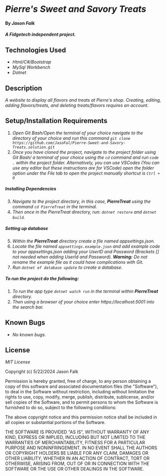 # _Pierre's Sweet and Savory Treats_

#### By _**Jason Falk**_

#### _A Fidgetech independent project._

## Technologies Used

* _Html/C#/Bootstrap_
* _MySql Workbench_
* _Dotnet_

## Description

_A website to display all flavors and treats at Pierre's shop. Creating, editing, adding flavors/treats, and deleting treats/flavors requires an account._

## Setup/Installation Requirements

1. _Open Git Bash/Open the terminal of your choice navigate to the directory of your choice and run this command `git clone https://github.com/JasoFal/Pierre-Sweet-and-Savory-Treats.solution.git`_
2. _Once you have cloned the project, navigate to the project folder using Git Bash/ a terminal of your choice using the `cd` command and run `code .` within the project folder. Alternatively, you can use VSCodes (You can use any editor but these instructions are for VSCode) open the folder option under the File tab to open the project manually shortcut is `Ctrl + O`_

##### Installing Dependencies

3. _Navigate to the project directory, in this case, **PierreTreat** using the command `cd PierreTreat` in the terminal._
4. _Then once in the PierreTreat directory, run: `dotnet restore` and `dotnet build`._

##### Setting up database

5. _Within the **PierreTreat** directory create a file named appsettings.json._
6. _Locate the file named `appsettings.example.json` and add example code to your appsettings.json adding your UserID and Password (Brackets [] not needed when adding UserId and Password). **Warning:** Do not rename the example file as it could have complications with Git._
7. _Run `dotnet ef database update` to create a database._

##### To run the project do the following:
1. _To run the app type `dotnet watch run` in the terminal within **PierreTreat** directory._
2. _Then using a browser of your choice enter https://localhost:5001 into the search bar._

## Known Bugs

* _No known bugs._

## License

_MIT License_

Copyright (c) 5/22/2024 Jason Falk

Permission is hereby granted, free of charge, to any person obtaining a copy
of this software and associated documentation files (the "Software"), to deal
in the Software without restriction, including without limitation the rights
to use, copy, modify, merge, publish, distribute, sublicense, and/or sell
copies of the Software, and to permit persons to whom the Software is
furnished to do so, subject to the following conditions:

The above copyright notice and this permission notice shall be included in all
copies or substantial portions of the Software.

THE SOFTWARE IS PROVIDED "AS IS", WITHOUT WARRANTY OF ANY KIND, EXPRESS OR
IMPLIED, INCLUDING BUT NOT LIMITED TO THE WARRANTIES OF MERCHANTABILITY,
FITNESS FOR A PARTICULAR PURPOSE AND NONINFRINGEMENT. IN NO EVENT SHALL THE
AUTHORS OR COPYRIGHT HOLDERS BE LIABLE FOR ANY CLAIM, DAMAGES OR OTHER
LIABILITY, WHETHER IN AN ACTION OF CONTRACT, TORT OR OTHERWISE, ARISING FROM,
OUT OF OR IN CONNECTION WITH THE SOFTWARE OR THE USE OR OTHER DEALINGS IN THE
SOFTWARE.